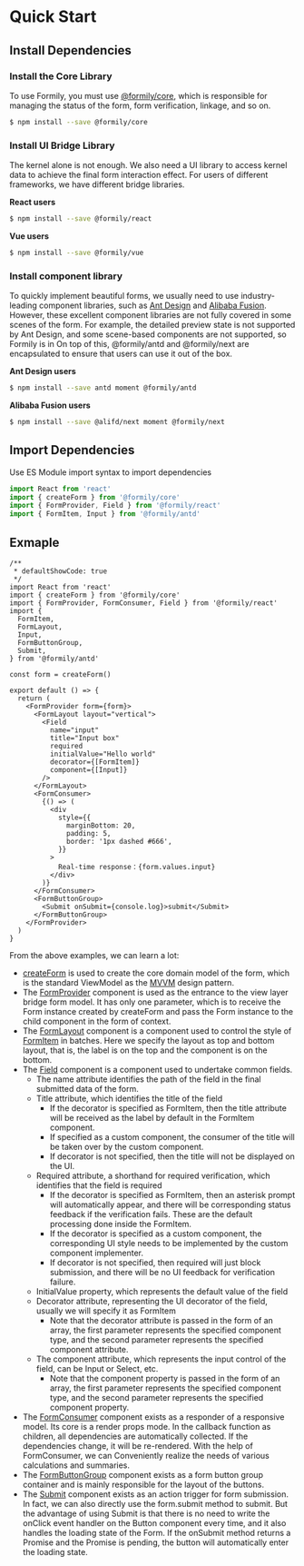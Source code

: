 # Quick Start

## Install Dependencies

### Install the Core Library

To use Formily, you must use [@formily/core](https://core.formilyjs.org), which is responsible for managing the status of the form, form verification, linkage, and so on.

```bash
$ npm install --save @formily/core
```

### Install UI Bridge Library

The kernel alone is not enough. We also need a UI library to access kernel data to achieve the final form interaction effect. For users of different frameworks, we have different bridge libraries.

**React users**

```bash
$ npm install --save @formily/react
```

**Vue users**

```bash
$ npm install --save @formily/vue
```

### Install component library

To quickly implement beautiful forms, we usually need to use industry-leading component libraries, such as [Ant Design](https://ant.design) and [Alibaba Fusion](https://fusion.design). However, these excellent component libraries are not fully covered in some scenes of the form. For example, the detailed preview state is not supported by Ant Design, and some scene-based components are not supported, so Formily is in On top of this, @formily/antd and @formily/next are encapsulated to ensure that users can use it out of the box.

**Ant Design users**

```bash
$ npm install --save antd moment @formily/antd
```

**Alibaba Fusion users**

```bash
$ npm install --save @alifd/next moment @formily/next
```

## Import Dependencies

Use ES Module import syntax to import dependencies

```ts
import React from 'react'
import { createForm } from '@formily/core'
import { FormProvider, Field } from '@formily/react'
import { FormItem, Input } from '@formily/antd'
```

## Exmaple

```tsx
/**
 * defaultShowCode: true
 */
import React from 'react'
import { createForm } from '@formily/core'
import { FormProvider, FormConsumer, Field } from '@formily/react'
import {
  FormItem,
  FormLayout,
  Input,
  FormButtonGroup,
  Submit,
} from '@formily/antd'

const form = createForm()

export default () => {
  return (
    <FormProvider form={form}>
      <FormLayout layout="vertical">
        <Field
          name="input"
          title="Input box"
          required
          initialValue="Hello world"
          decorator={[FormItem]}
          component={[Input]}
        />
      </FormLayout>
      <FormConsumer>
        {() => (
          <div
            style={{
              marginBottom: 20,
              padding: 5,
              border: '1px dashed #666',
            }}
          >
            Real-time response：{form.values.input}
          </div>
        )}
      </FormConsumer>
      <FormButtonGroup>
        <Submit onSubmit={console.log}>submit</Submit>
      </FormButtonGroup>
    </FormProvider>
  )
}
```

From the above examples, we can learn a lot:

- [createForm](https://core.formilyjs.org/api/entry/create-form) is used to create the core domain model of the form, which is the standard ViewModel as the [MVVM](https://core.formilyjs.org/guide/mvvm) design pattern.
- The [FormProvider](https://react.formilyjs.org/api/components/form-provider) component is used as the entrance to the view layer bridge form model. It has only one parameter, which is to receive the Form instance created by createForm and pass the Form instance to the child component in the form of context.
- The [FormLayout](https://antd.formilyjs.org/components/form-layout) component is a component used to control the style of [FormItem](https://antd.formilyjs.org/components/form-item) in batches. Here we specify the layout as top and bottom layout, that is, the label is on the top and the component is on the bottom.
- The [Field](https://react.formilyjs.org/api/components/field) component is a component used to undertake common fields.
  - The name attribute identifies the path of the field in the final submitted data of the form.
  - Title attribute, which identifies the title of the field
    - If the decorator is specified as FormItem, then the title attribute will be received as the label by default in the FormItem component.
    - If specified as a custom component, the consumer of the title will be taken over by the custom component.
    - If decorator is not specified, then the title will not be displayed on the UI.
  - Required attribute, a shorthand for required verification, which identifies that the field is required
    - If the decorator is specified as FormItem, then an asterisk prompt will automatically appear, and there will be corresponding status feedback if the verification fails. These are the default processing done inside the FormItem.
    - If the decorator is specified as a custom component, the corresponding UI style needs to be implemented by the custom component implementer.
    - If decorator is not specified, then required will just block submission, and there will be no UI feedback for verification failure.
  - InitialValue property, which represents the default value of the field
  - Decorator attribute, representing the UI decorator of the field, usually we will specify it as FormItem
    - Note that the decorator attribute is passed in the form of an array, the first parameter represents the specified component type, and the second parameter represents the specified component attribute.
  - The component attribute, which represents the input control of the field, can be Input or Select, etc.
    - Note that the component property is passed in the form of an array, the first parameter represents the specified component type, and the second parameter represents the specified component property.
- The [FormConsumer](https://react.formilyjs.org/api/components/form-consumer) component exists as a responder of a responsive model. Its core is a render props mode. In the callback function as children, all dependencies are automatically collected. If the dependencies change, it will be re-rendered. With the help of FormConsumer, we can Conveniently realize the needs of various calculations and summaries.
- The [FormButtonGroup](https://antd.formilyjs.org/components/form-button-group) component exists as a form button group container and is mainly responsible for the layout of the buttons.
- The [Submit](https://antd.formilyjs.org/components/submit) component exists as an action trigger for form submission. In fact, we can also directly use the form.submit method to submit. But the advantage of using Submit is that there is no need to write the onClick event handler on the Button component every time, and it also handles the loading state of the Form. If the onSubmit method returns a Promise and the Promise is pending, the button will automatically enter the loading state.

